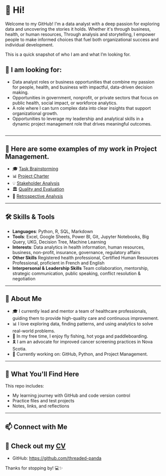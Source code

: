 # 👋 Hi!

Welcome to my GitHub! I'm a data analyst with a deep passion for exploring data and uncovering the stories it holds. Whether it's through business, health, or human resources, Through analysis and storytelling, I empower people to make informed choices that fuel both organizational success and individual development.

This is a quick snapshot of who I am and what I’m looking for.

## 🌟 I am looking for:

- Data analyst roles or business opportunities that combine my passion for people, health, and business with impactful, data-driven decision making.
- Opportunities in government, nonprofit, or private sectors that focus on public health, social impact, or workforce analytics.
- A role where I can turn complex data into clear insights that support organizational growth.
- Opportunities to leverage my leadership and analytical skills in a dynamic project management role that drives meaningful outcomes.

##
---
## 
## 🌟 Here are some examples of my work in Project Management.
-  🎓 [Task Brainstorming](https://1drv.ms/b/c/886e3576b54c20ed/EaVWKiy90q1Em0LmIebmx4sBj_i6zqwrm-Yf1bfWbNM65Q?e=h7eiyY)
-  📊 [Project Charter](https://1drv.ms/b/c/886e3576b54c20ed/ERr0Lik0B3tBk7zrr7uymyABnfJ0XLjEbDd17Cm67dMqEg?e=xoQnKl)
-  💡 [Stakeholder Analysis](https://1drv.ms/b/c/886e3576b54c20ed/EckCYSwCRs1BqB3m9yjms_IBzrLJmm-lbwM0Cj60mC02Dg?e=eJbStw)
-  🏛️ [Quality and Evaluation](https://1drv.ms/b/c/886e3576b54c20ed/ESz7uMHGI6ZHkE7i4wfaxjwBIRnt4xj93AfuVGVKEIlq3w?e=U9TEcz)
-  🌱 [Retrospective Analysis](https://1drv.ms/b/c/886e3576b54c20ed/ERcozFEuzU5Noud0NA4Rv_0B-q5KSpDUjVaRYe8mIa37Rg?e=VAfpHX)

---  

## 🛠️ Skills & Tools

- **Languages**: Python, R, SQL, Markdown
- **Tools**: Excel, Google Sheets, Power BI, Git, Jupyter Notebooks, Big Query, UKG, Decision Tree, Machine Learning
- **Interests**: Data analytics in health information, human resources, business, non-profit, insurance, governance, regulatory affairs
- **Other Skills** Registered health professional, Certified Human Resources Professional, proficient in French and English
- **Interpersonal & Leadership Skills** Team collaboration, mentorship, strategic communication, public speaking, conflict resolution & negotiation

---
## 🧠 About Me

- 🎓 I currently lead and mentor a team of healthcare professionals, guiding them to provide high-quality care and continuous improvement.
- 📊 I love exploring data, finding patterns, and using analytics to solve real-world problems.
- 🎣 In my free time, I enjoy fly fishing, hot yoga and paddleboarding.
- 🎗️ I am an advocate for improved cancer screening practices in Nova Scotia.
- 🌱 Currently working on: GitHub, Python, and Project Management.
---

## 📁 What You'll Find Here

This repo includes:
- My learning journey with GitHub and code version control
- Practice files and test projects
- Notes, links, and reflections

---

## 📫 Connect with Me
## 📁 Check out my [CV](https://1drv.ms/i/c/886e3576b54c20ed/Eb6uRhzWcaVPgeQtYs6waMwBm_iByF4IZHXxnmJk_RyXUg?e=RPib74)

- GitHub: https://github.com/threaded-panda

Thanks for stopping by! 💻✨

